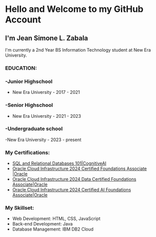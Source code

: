 # Hello and Welcome to my GitHub Account

## I'm Jean Simone L. Zabala
I'm currently a 2nd Year BS Information Technology student at New Era University.

### EDUCATION:
### -Junior Highschool
- New Era University - 2017 - 2021

### -Senior Highschool
- New Era University - 2021 - 2023

### -Undergraduate school
-New Era University - 2023 - present

### My Certifications:
- [SQL and Relational Databases 101|CognitiveAI](https://courses.cognitiveclass.ai/certificates/239c0420e09742f0b7faca2d91384da3)
- [Oracle Cloud Infrastructure 2024 Certified Foundations Associate
|Oracle](https://catalog-education.oracle.com/ords/certview/sharebadge?id=B1B8887196758F3AA3569D22310DD119C7E0EA3717F6212BDF649A599E84906C)
- [Oracle Cloud Infrastructure 2024 Data Certified Foundations Associate|Oracle](https://catalog-education.oracle.com/ords/certview/sharebadge?id=B1B8887196758F3AA3569D22310DD1196D001C006B8A708DF8F208232DEE4A80)
- [Oracle Cloud Infrastructure 2024 Certified AI Foundations Associate|Oracle](https://catalog-education.oracle.com/ords/certview/sharebadge?id=AF17344B7E5D595B4056E0498B63BA49591331886DF3699085784C62ECC4AE06)

### My Skillset:
- Web Development: HTML, CSS, JavaScript
- Back-end Development: Java
- Database Management: IBM DB2 Cloud

